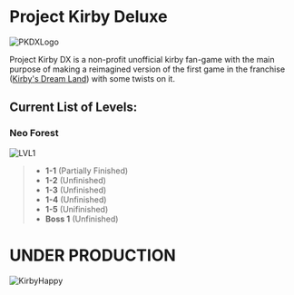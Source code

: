 # Project Kirby Deluxe
![PKDXLogo](https://cdn.discordapp.com/attachments/1200991199427834018/1264317872289747125/PKDX_NEW_LOGO.png?ex=66aa9e46&is=66a94cc6&hm=55475935e69535e5cf6c29259650fb2a27e8525a31676b392914891c1627b439&)

Project Kirby DX is a non-profit unofficial kirby fan-game with the main purpose of making a reimagined version of the first game in the franchise ([Kirby's Dream Land](https://en.wikipedia.org/wiki/Kirby's_Dream_Land)) with some twists on it.

## Current List of Levels:

### Neo Forest
 ![LVL1](https://cdn.discordapp.com/attachments/943260409882869773/1267965535958728765/wip_map.png?ex=66aab46d&is=66a962ed&hm=985168daf819f963453e9562873d76b747f027131753311ee6ad9b3cea61efa4&)
> - **1-1** (Partially Finished)
> - **1-2** (Unfinished)
> - **1-3** (Unfinished) 
> - **1-4** (Unfinished)
> - **1-5** (Unifinished)
> - **Boss 1** (Unfinished)

# UNDER PRODUCTION
![KirbyHappy](https://cdn.discordapp.com/attachments/1200991199427834018/1264330146991571044/Kirby.png?ex=66aaa9b5&is=66a95835&hm=9cd56117dabd35f62f2bd87bac0b3204ed9180b6d633f3bf267302a5ab511be9&)
